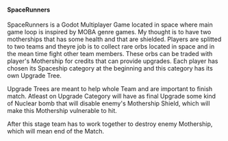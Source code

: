 #### SpaceRunners

SpaceRunners is a Godot Multiplayer Game located in space where main game loop is inspired by MOBA genre games. My thought is to have two motherships that has some health and that are shielded. Players are splitted to two teams and theyre job is to collect rare orbs located in space and in the mean time fight other team members. These orbs can be traded with player's Mothership for credits that can provide upgrades. Each player has chosen its Spaceship category at the beginning and this category has its own Upgrade Tree.

Upgrade Trees are meant to help whole Team and are important to finish match. Atleast on Upgrade Category will have as final Upgrade some kind of Nuclear bomb that will disable enemy's Mothership Shield, which will make this Mothership vulnerable to hit.

After this stage team has to work together to destroy enemy Mothership, which will mean end of the Match.
